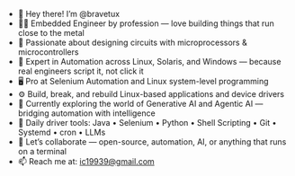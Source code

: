 - 👋 Hey there! I’m @bravetux
- 👨‍💻 Embedded Engineer by profession — love building things that run close to the metal
- 🔧 Passionate about designing circuits with microprocessors & microcontrollers
- 🧠 Expert in Automation across Linux, Solaris, and Windows — because real engineers script it, not click it
- 🖥️ Pro at Selenium Automation and Linux system-level programming
- ⚙️ Build, break, and rebuild Linux-based applications and device drivers
- 🤖 Currently exploring the world of Generative AI and Agentic AI — bridging automation with intelligence
- 🧰 Daily driver tools: Java • Selenium • Python • Shell Scripting • Git • Systemd • cron • LLMs
- 💬 Let’s collaborate — open-source, automation, AI, or anything that runs on a terminal
- 📫 Reach me at: ic19939@gmail.com

<!---
bravetux/bravetux is a ✨ special ✨ repository because its `README.md` (this file) appears on your GitHub profile.
You can click the Preview link to take a look at your changes.
--->
